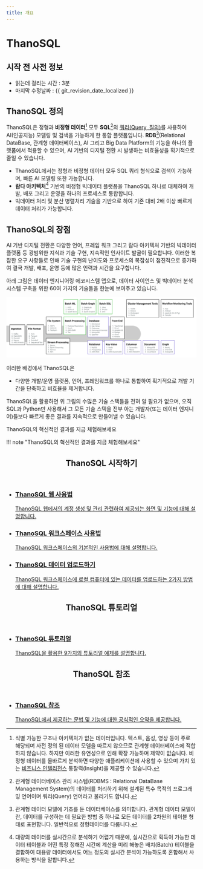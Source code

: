 ```yaml
---
title: 개요
---
```


# __ThanoSQL__

## 시작 전 사전 정보

- 읽는데 걸리는 시간 : 3분
- 마지막 수정날짜 : {{ git_revision_date_localized }}

## __ThanoSQL 정의__

ThanoSQL은 정형과 __비정형 데이터__[^1] 모두 __SQL__[^2]의 [쿼리(Query, 질의)](https://ko.wikipedia.org/wiki/%EC%BF%BC%EB%A6%AC)를 사용하여 AI(인공지능) 모델링 및 검색을 가능하게 한 통합 플랫폼입니다. __RDB__[^3](Relational DataBase, 관계형 데이터베이스), AI 그리고 Big Data Platform의 기능을 하나의 플랫폼에서 적용할 수 있으며, AI 기반의 디지털 전환 시 발생하는 비효율성을 획기적으로 줄일 수 있습니다.

- ThanoSQL에서는 정형과 비정형 데이터 모두 SQL 쿼리 형식으로 검색이 가능하며, 빠른 AI 모델링 또한 가능합니다.   
- __람다 아키텍처__[^4] 기반의 비정형 빅데이터 플랫폼을 ThanoSQL 하나로 대체하여 개발, 배포 그리고 운영을 하나의 프로세스로 통합합니다.  
- 빅데이터 처리 및 분산 병렬처리 기술을 기반으로 하여 기존 대비 2배 이상 빠르게 데이터 처리가 가능합니다.

## __ThanoSQL의 장점__

AI 기반 디지털 전환은 다양한 언어, 프레임 워크 그리고 람다 아키텍처 기반의 빅데이터 플랫폼 등 광범위한 지식과 기술 구현, 지속적인 인사이트 발굴이 필요합니다. 이러한 복잡한 요구 사항들로 인해 기술 구현의 난이도와 프로세스의 복잡성이 점진적으로 증가하여 결국 개발, 배포, 운영 등에 많은 인력과 시간을 요구합니다.

아래 그림은 데이터 엔지니어링 에코시스템 맵으로, 데이터 사이언스 및 빅데이터 분석 시스템 구축을 위한 60여 가지의 기술들을 한눈에 보여주고 있습니다. 

[![IMAGE](/img/index/img1.png)](/img/index/img1.png)

이러한 배경에서 ThanoSQL은

- 다양한 개발/운영 플랫폼, 언어, 프레임워크를 하나로 통합하여 획기적으로 개발 기간을 단축하고 비효율을 제거합니다. 

ThanoSQL을 활용하면 위 그림의 수많은 기술 스택들을 전혀 알 필요가 없으며, 오직 SQL과 Python만 사용해서 그 모든 기술 스택을 전부 아는 개발자(또는 데이터 엔지니어)들보다 빠르게 좋은 결과를 지속적으로 만들어낼 수 있습니다. 

ThanoSQL의 혁신적인 결과를 지금 체험해보세요

!!! note "ThanoSQL의 혁신적인 결과를 지금 체험해보세요"

<div class="card">
    <header>
        <h2 id="card-h2"> ThanoSQL 시작하기</h2>
    </header>
    <ul class="fullclick">
        <li>
            <a href="/getting_started/how_to_use_ThanoSQL/">
                <h3>
                    ThanoSQL 웹 사용법
                </h3>
                <p>
                    ThanoSQL 웹에서의 계정 생성 및 관리 관련하여 제공되는 화면 및 기능에 대해 설명합니다. 
                </p>
            </a>
        </li>
        <li>
            <a href="/getting_started/hello_ThanoSQL/">
                <h3>
                    ThanoSQL 워크스페이스 사용법
                </h3>
                <p>
                    ThanoSQL 워크스페이스의 기본적인 사용법에 대해 설명합니다.  
                </p>
            </a>
        </li>
        <li>
            <a href="/getting_started/data_upload/">
                <h3>
                    ThanoSQL 데이터 업로드하기
                </h3>
                <p>
                    ThanoSQL 워크스페이스에 로컬 컴퓨터에 있는 데이터를 업로드하는 2가지 방법에 대해 설명합니다.
                </p>
            </a>
        </li>
    </ul>
</div>


<div class="card">
    <header>
        <h2 id="card-h2"> ThanoSQL 튜토리얼</h2>
    </header>
    <ul class="fullclick">
        <li>
            <a href="/tutorials/algorithm_list/">
                <h3>
                    ThanoSQL 튜토리얼
                </h3>
                <p>
                    ThanoSQL을 활용한 9가지의 튜토리얼 예제를 설명합니다. 
                </p>
            </a>
        </li>
    </ul>
</div>

<div class="card">
    <header>
        <h2 id="card-h2"> ThanoSQL 참조</h2>
    </header>
    <ul class="fullclick">
        <li>
            <a href="/how-to_guides/reference/">
                <h3>
                    ThanoSQL 참조
                </h3>
                <p>
                    ThanoSQL에서 제공하는 문법 및 기능에 대한 공식적인 요약을 제공합니다. 
                </p>
            </a>
        </li>
    </ul>
</div>

[^1]: 식별 가능한 구조나 아키텍처가 없는 데이터입니다. 텍스트, 음성, 영상 등이 주로 해당되며 사전 정의 된 데이터 모델을 따르지 않으므로 관계형 데이터베이스에 적합하지 않습니다. 하지만 이러한 유연성으로 인해 확장 가능하며 제약이 없습니다. 비정형 데이터를 올바르게 분석하면 다양한 애플리케이션에 사용할 수 있으며 가치 있는 [비즈니스 인텔리전스](https://ko.wikipedia.org/wiki/%EB%B9%84%EC%A6%88%EB%8B%88%EC%8A%A4_%EC%9D%B8%ED%85%94%EB%A6%AC%EC%A0%84%EC%8A%A4) 통찰력(Insight)을 제공할 수 있습니다.

[^2]: 관계형 데이터베이스 관리 시스템(RDBMS : Relational DataBase Management System)의 데이터를 처리하기 위해 설계된 특수 목적의 프로그래밍 언어이며 쿼리(Query) 언어라고 불리기도 합니다.

[^3]: 관계형 데이터 모델에 기초를 둔 데이터베이스를 의미합니다. 관계형 데이터 모델이란, 데이터를 구성하는 데 필요한 방법 중 하나로 모든 데이터를 2차원의 테이블 형태로 표현합니다. 일반적으로 정형데이터를 다룹니다.

[^4]: 대량의 데이터를 실시간으로 분석하기 어렵기 때문에, 실시간으로 획득이 가능한 데이터 테이블과 어떤 특정 정해진 시간에 계산을 미리 해놓은 배치(Batch) 테이블을 결합하여 대용량 데이터에서도 어느 정도의 실시간 분석이 가능하도록 혼합해서 사용하는 방식을 말합니다.
